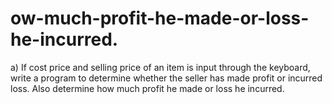 # ow-much-profit-he-made-or-loss-he-incurred.
a) If cost price and selling price of an item is input through the keyboard, write a program to determine whether the seller has made profit or incurred loss. Also determine how much profit he made or loss he incurred.
